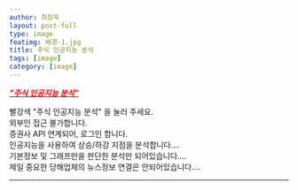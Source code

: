 ```yaml
---
author: 최장욱
layout: post-full
type: image
featimg: 배경-1.jpg
title: 주식 인공지능 분석
tags: [image]
category: [image]
---
```


[<span style="color:red">***"주식 인공지능 분석"***</span>](https://colab.research.google.com/drive/1oHMs66iSFHdNLatRkTFy9GollTo=szpb-abSOoooo)

빨강색 "주식 인공지능 분석" 을 눌러 주세요.<br>
외부인 접근 불가합니다.<br>
증권사 API 연계되어, 로그인 합니다.<br>
인공지능을 사용하여 상승/하강 지점을 분석합니다....<br>
기본정보 및 그래프만을 판단한 분석만 되어있습니다....<br>
제일 중요한 당해업체의 뉴스정보 연결은 안되어있습니다....<br>

---

























